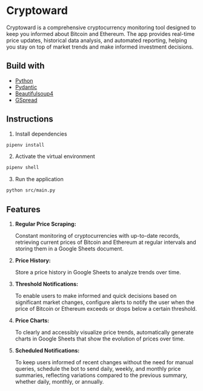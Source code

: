 # Cryptoward

Cryptoward is a comprehensive cryptocurrency monitoring tool designed to keep you informed about Bitcoin and Ethereum. The app provides real-time price updates, historical data analysis, and automated reporting, helping you stay on top of market trends and make informed investment decisions.

## Build with

-   [Python](https://www.python.org/)
-   [Pydantic](https://docs.pydantic.dev/latest/)
-   [Beautifulsoup4](https://pypi.org/project/beautifulsoup4/)
-   [GSpread](https://github.com/burnash/gspread)

## **Instructions**

1. Install dependencies

```sh
pipenv install
```

2. Activate the virtual environment

```sh
pipenv shell
```

3. Run the application

```sh
python src/main.py
```

## **Features**

1. **Regular Price Scraping:**

    Constant monitoring of cryptocurrencies with up-to-date records, retrieving current prices of Bitcoin and Ethereum at regular intervals and storing them in a Google Sheets document.

2. **Price History:**

    Store a price history in Google Sheets to analyze trends over time.

3. **Threshold Notifications:**

    To enable users to make informed and quick decisions based on significant market changes, configure alerts to notify the user when the price of Bitcoin or Ethereum exceeds or drops below a certain threshold.

4. **Price Charts:**

    To clearly and accessibly visualize price trends, automatically generate charts in Google Sheets that show the evolution of prices over time.

5. **Scheduled Notifications:**

    To keep users informed of recent changes without the need for manual queries, schedule the bot to send daily, weekly, and monthly price summaries, reflecting variations compared to the previous summary, whether daily, monthly, or annually.
